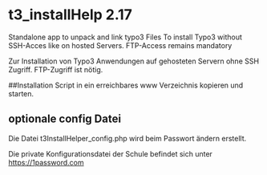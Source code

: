 # t3_installHelp 2.17
Standalone app to unpack and link typo3 Files
To install Typo3 without SSH-Acces like  on hosted Servers. FTP-Access remains mandatory

Zur Installation von Typo3 Anwendungen auf gehosteten Servern ohne SSH Zugriff. FTP-Zugriff ist nötig.

##Installation
Script in ein erreichbares www Verzeichnis kopieren und starten.

## optionale config Datei
Die Datei t3InstallHelper_config.php wird beim Passwort ändern erstellt. 

Die private Konfigurationsdatei der Schule befindet sich unter https://1password.com
